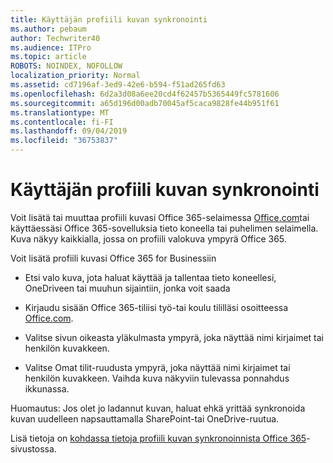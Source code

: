 ```yaml
---
title: Käyttäjän profiili kuvan synkronointi
ms.author: pebaum
author: Techwriter40
ms.audience: ITPro
ms.topic: article
ROBOTS: NOINDEX, NOFOLLOW
localization_priority: Normal
ms.assetid: cd7196af-3ed9-42e6-b594-f51ad265fd63
ms.openlocfilehash: 6d2a3d08a6ee20cd4f62457b5365449fc5781606
ms.sourcegitcommit: a65d196d00adb70045af5caca9828fe44b951f61
ms.translationtype: MT
ms.contentlocale: fi-FI
ms.lasthandoff: 09/04/2019
ms.locfileid: "36753837"
---
```

# <a name="sync-a-users-profile-picture"></a>Käyttäjän profiili kuvan synkronointi

Voit lisätä tai muuttaa profiili kuvasi Office 365-selaimessa [Office.com](http://www.office.com)tai käyttäessäsi Office 365-sovelluksia tieto koneella tai puhelimen selaimella. Kuva näkyy kaikkialla, jossa on profiili valokuva ympyrä Office 365.

Voit lisätä profiili kuvasi Office 365 for Businessiin

- Etsi valo kuva, jota haluat käyttää ja tallentaa tieto koneellesi, OneDriveen tai muuhun sijaintiin, jonka voit saada

- Kirjaudu sisään Office 365-tiliisi työ-tai koulu tililläsi osoitteessa [Office.com](http://www.office.com).

- Valitse sivun oikeasta yläkulmasta ympyrä, joka näyttää nimi kirjaimet tai henkilön kuvakkeen.

- Valitse Omat tilit-ruudusta ympyrä, joka näyttää nimi kirjaimet tai henkilön kuvakkeen. Vaihda kuva näkyviin tulevassa ponnahdus ikkunassa.

Huomautus: Jos olet jo ladannut kuvan, haluat ehkä yrittää synkronoida kuvan uudelleen napsauttamalla SharePoint-tai OneDrive-ruutua.

Lisä tietoja on [kohdassa tietoja profiili kuvan synkronoinnista Office 365](https://support.office.com/article/information-about-profile-picture-synchronization-in-office-365-20594d76-d054-4af4-a660-401133e3d48a)-sivustossa.
